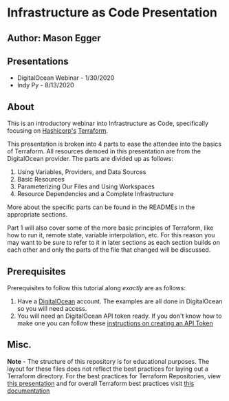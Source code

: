 # Infrastructure as Code Presentation
## Author: Mason Egger

## Presentations
* DigitalOcean Webinar - 1/30/2020
* Indy Py - 8/13/2020

## About
This is an introductory webinar into Infrastructure as Code, specifically
focusing on [Hashicorp's](https://www.hashicorp.com/) [Terraform](https://www.terraform.io).


This presentation is broken into 4 parts to ease the attendee into the basics
of Terraform. All resources demoed in this presentation are from the DigitalOcean
provider. The parts are divided up as follows:

1. Using Variables, Providers, and Data Sources
2. Basic Resources
3. Parameterizing Our Files and Using Workspaces
4. Resource Dependencies and a Complete Infrastructure

More about the specific parts can be found in the READMEs in the appropriate
sections. 

Part 1 will also cover some of the more basic principles of Terraform, like
how to run it, remote state, variable interpolation, etc. For this reason
you may want to be sure to refer to it in later sections as each section
builds on each other and only the parts of the file that changed will be 
discussed.

## Prerequisites
Prerequisites to follow this tutorial along *exactly* are as follows:
1. Have a [DigitalOcean](https://digitalocean.com) account. The examples are 
all done in DigitalOcean so you will need access.
2. You will need an DigitalOcean API token ready. If you don't know how to
make one you can follow these 
[instructions on creating an API Token](https://www.digitalocean.com/docs/api/create-personal-access-token/)

## Misc.

**Note** - The structure of this repository is for educational purposes. The 
layout for these files does not reflect the best practices for laying out
a Terraform directory. For the best practices for Terraform Repositories, view [this presentation](https://www.hashicorp.com/resources/terraform-repository-best-practices) and for overall Terraform 
best practices visit [this documentation](https://www.terraform.io/docs/cloud/guides/recommended-practices/index.html)
